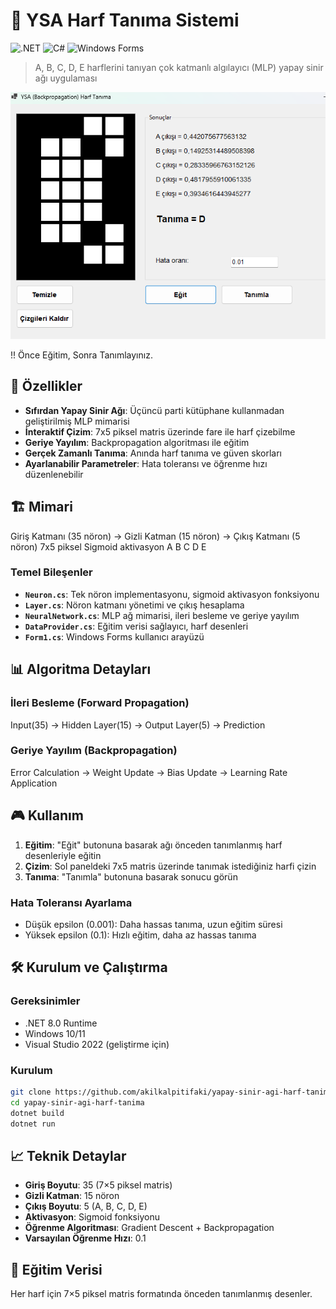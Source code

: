 # 🧠 YSA Harf Tanıma Sistemi

![.NET](https://img.shields.io/badge/.NET-8.0-blue)
![C#](https://img.shields.io/badge/C%23-11.0-purple)
![Windows Forms](https://img.shields.io/badge/Windows%20Forms-GUI-green)

> A, B, C, D, E harflerini tanıyan çok katmanlı algılayıcı (MLP) yapay sinir ağı uygulaması

![Neural Network Demo](ysa.png)

!! Önce Eğitim, Sonra Tanımlayınız.

## 🚀 Özellikler

- **Sıfırdan Yapay Sinir Ağı**: Üçüncü parti kütüphane kullanmadan geliştirilmiş MLP mimarisi
- **İnteraktif Çizim**: 7x5 piksel matris üzerinde fare ile harf çizebilme
- **Geriye Yayılım**: Backpropagation algoritması ile eğitim
- **Gerçek Zamanlı Tanıma**: Anında harf tanıma ve güven skorları
- **Ayarlanabilir Parametreler**: Hata toleransı ve öğrenme hızı düzenlenebilir

## 🏗️ Mimari


Giriş Katmanı (35 nöron) → Gizli Katman (15 nöron) → Çıkış Katmanı (5 nöron)
7x5 piksel Sigmoid aktivasyon A B C D E


### Temel Bileşenler

- **`Neuron.cs`**: Tek nöron implementasyonu, sigmoid aktivasyon fonksiyonu
- **`Layer.cs`**: Nöron katmanı yönetimi ve çıkış hesaplama
- **`NeuralNetwork.cs`**: MLP ağ mimarisi, ileri besleme ve geriye yayılım
- **`DataProvider.cs`**: Eğitim verisi sağlayıcı, harf desenleri
- **`Form1.cs`**: Windows Forms kullanıcı arayüzü

## 📊 Algoritma Detayları

### İleri Besleme (Forward Propagation)

Input(35) → Hidden Layer(15) → Output Layer(5) → Prediction

### Geriye Yayılım (Backpropagation)

Error Calculation → Weight Update → Bias Update → Learning Rate Application


## 🎮 Kullanım

1. **Eğitim**: "Eğit" butonuna basarak ağı önceden tanımlanmış harf desenleriyle eğitin
2. **Çizim**: Sol paneldeki 7x5 matris üzerinde tanımak istediğiniz harfi çizin
3. **Tanıma**: "Tanımla" butonuna basarak sonucu görün

### Hata Toleransı Ayarlama
- Düşük epsilon (0.001): Daha hassas tanıma, uzun eğitim süresi
- Yüksek epsilon (0.1): Hızlı eğitim, daha az hassas tanıma

## 🛠️ Kurulum ve Çalıştırma

### Gereksinimler
- .NET 8.0 Runtime
- Windows 10/11
- Visual Studio 2022 (geliştirme için)

### Kurulum
```bash
git clone https://github.com/akilkalpitifaki/yapay-sinir-agi-harf-tanima.git
cd yapay-sinir-agi-harf-tanima
dotnet build
dotnet run
```

## 📈 Teknik Detaylar

- **Giriş Boyutu**: 35 (7×5 piksel matris)
- **Gizli Katman**: 15 nöron
- **Çıkış Boyutu**: 5 (A, B, C, D, E)
- **Aktivasyon**: Sigmoid fonksiyonu
- **Öğrenme Algoritması**: Gradient Descent + Backpropagation
- **Varsayılan Öğrenme Hızı**: 0.1

## 🎯 Eğitim Verisi

Her harf için 7×5 piksel matris formatında önceden tanımlanmış desenler.
